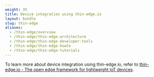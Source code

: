 ```yaml
---
weight: 35
title: Device integration using thin-edge.io
layout: bundle
slug: thin-edge
aliases:
  - /thin-edge/overview
  - /thin-edge/thin-edge-architecture
  - /thin-edge/thin-edge-developer-tools
  - /thin-edge/thin-edge-howto
  - /thin-edge/thin-edge-tutorials
---
```


To learn more about device integration using thin-edge.io, refer to [thin-edge.io - The open edge framework for lightweight IoT devices](https://thin-edge.io/).
